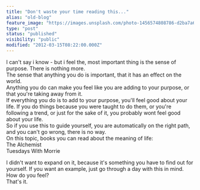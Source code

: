 ```yaml
---
title: "Don't waste your time reading this..."
alias: "old-blog"
feature_image: "https://images.unsplash.com/photo-1456574808786-d2ba7a6aa654?ixlib=rb-1.2.1&q=80&fm=jpg&crop=entropy&cs=tinysrgb&w=2000&fit=max&ixid=eyJhcHBfaWQiOjExNzczfQ"
type: "post"
status: "published"
visibility: "public"
modified: "2012-03-15T08:22:00.000Z"
---
```


<p>I can't say i know - but i feel the, most important thing is the sense of purpose. There is nothing more.<br>The sense that anything you do is important, that it has an effect on the world.<br>Anything you do can make you feel like you are adding to your purpose, or that you're taking away from it.<br>If everything you do is to add to your purpose, you'll feel good about your life. If you do things because you were taught to do them, or you're following a trend, or just for the sake of it, you probably wont feel good about your life.<br>So if you use this to guide yourself, you are automatically on the right path, and you can't go wrong, there is no way.<br>On this topic, books you can read about the meaning of life: <br>The Alchemist<br>Tuesdays With Morrie</p><p>I didn't want to expand on it, because it's something you have to find out for yourself. If you want an example, just go through a day with this in mind.<br>How do you feel?<br>That's it.</p>
